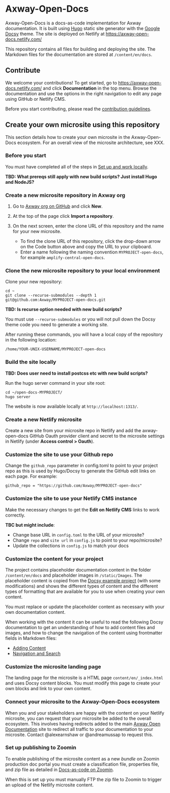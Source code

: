 # Axway-Open-Docs

Axway-Open-Docs is a docs-as-code implementation for Axway documentation. It is built using [Hugo](https://gohugo.io/) static site generator with the [Google Docsy](https://github.com/google/docsy) theme. The site is deployed on Netlify at <https://axway-open-docs.netlify.com/>

This repository contains all files for building and deploying the site. The Markdown files for the documentation are stored at `/content/en/docs`.

## Contribute

We welcome your contributions! To get started, go to <https://axway-open-docs.netlify.com/> and click **Documentation** in the top menu. Browse the documentation and use the options in the right navigation to edit any page using GitHub or Netlify CMS.

Before you start contributing, please read the [contribution guidelines](https://axway-open-docs.netlify.com/docs/contribution_guidelines/).

## Create your own microsite using this repository

This section details how to create your own microsite in the Axway-Open-Docs ecosystem. For an overall view of the microsite architecture, see XXX.

### Before you start

You must have completed all of the steps in [Set up and work locally](https://axway-open-docs.netlify.app/docs/contribution_guidelines/setup_work_locally/).

**TBD: What prereqs still apply with new build scripts? Just install Hugo and NodeJS?**

### Create a new microsite repository in Axway org

1. Go to [Axway org on GitHub](https://github.com/Axway) and click **New**.
2. At the top of the page click **Import a repository**.
3. On the next screen, enter the clone URL of this repository and the name for your new microsite.

    * To find the clone URL of this repository, click the drop-down arrow on the Code button above and copy the URL to your clipboard.
    * Enter a name following the naming convention `MYPROJECT-open-docs`, for example `amplify-central-open-docs`.

### Clone the new microsite repository to your local environment

Clone your new repository:

```
cd ~
git clone --recurse-submodules --depth 1 git@github.com:Axway/MYPROJECT-open-docs.git
```

**TBD: Is recurse option needed with new build scripts?**

You must use `--recurse-submodules` or you will not pull down the Docsy theme code you need to generate a working site.

After running these commands, you will have a local copy of the repository in the following location:

```
/home/YOUR-UNIX-USERNAME/MYPROJECT-open-docs
```

### Build the site locally

**TBD: Does user need to install postcss etc with new build scripts?**

Run the hugo server command in your site root:

```
cd ~/open-docs-MYPROJECT/
hugo server
```

The website is now available locally at `http://localhost:1313/`.

### Create a new Netlify microsite

Create a new site from your microsite repo in Netlify and add the axway-open-docs GitHub Oauth provider client and secret to the microsite settings in Netlify (under **Access control > Oauth**).

### Customize the site to use your Github repo

Change the `github_repo` parameter in config.toml to point to your project repo as this is used by Hugo/Docsy to generate the GitHub edit links on each page. For example:

```
github_repo = "https://github.com/Axway/MYPROJECT-open-docs"
```

### Customize the site to use your Netlify CMS instance

Make the necessary changes to get the **Edit on Netlify CMS** links to work correctly.

**TBC but might include**:

* Change base URL in `config.toml` to the URL of your microsite?
* Change `repo` and `site url` in `config.js` to point to your repo/microsite?
* Update the collections in `config.js` to match your docs

### Customize the content for your project

The project contains placeholder documentation content in the folder `/content/en/docs` and placeholder images in `/static/Images`. The placeholder content is copied from the [Docsy example project](https://example.docsy.dev/) (with some modifications) and shows the different types of content and the different types of formatting that are available for you to use when creating your own content.

You must replace or update the placeholder content as necessary with your own documentation content.

When working with the content it can be useful to read the following Docsy documentation to get an understanding of how to add content files and images, and how to change the navigation of the content using frontmatter fields in Markdown files:

* [Adding Content](https://www.docsy.dev/docs/adding-content/content/)
* [Navigation and Search](https://www.docsy.dev/docs/adding-content/navigation/)

### Customize the microsite landing page

The landing page for the microsite is a HTML page `content/en/_index.html` and uses Docsy content blocks. You must modify this page to create your own blocks and link to your own content.

### Connect your microsite to the Axway-Open-Docs ecosystem

When you and your stakeholders are happy with the content on your Netlify microsite, you can request that your microsite be added to the overall ecosystem. This involves having redirects added to the main [Axway Open Documentation](https://axway-open-docs.netlify.app/) site to redirect all traffic to your documentation to your microsite. Contact @alexearnshaw or @andreamussap to request this.

### Set up publishing to Zoomin

To enable publishing of the microsite content as a new _bundle_ on Zoomin production doc portal you must create a classification file, properties file, and zip file as detailed in [Docs-as-code on Zoomin](https://techweb.axway.com/confluence/display/RDAPI/Docs-as-code+on+Zoomin).

When this is set up you must manually FTP the zip file to Zoomin to trigger an upload of the Netlify microsite content.
